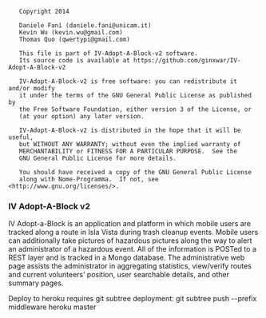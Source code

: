 
       Copyright 2014

       Daniele Fanì (daniele.fani@unicam.it)
       Kevin Wu (kevin.wu@gmail.com)
       Thomas Quo (qwertypi@gmail.com)

       This file is part of IV-Adopt-A-Block-v2 software.
       Its source code is available at https://github.com/ginxwar/IV-Adopt-A-Block-v2

       IV-Adopt-A-Block-v2 is free software: you can redistribute it and/or modify
       it under the terms of the GNU General Public License as published by
       the Free Software Foundation, either version 3 of the License, or
       (at your option) any later version.

       IV-Adopt-A-Block-v2 is distributed in the hope that it will be useful,
       but WITHOUT ANY WARRANTY; without even the implied warranty of
       MERCHANTABILITY or FITNESS FOR A PARTICULAR PURPOSE.  See the
       GNU General Public License for more details.

       You should have received a copy of the GNU General Public License
       along with Nome-Programma.  If not, see <http://www.gnu.org/licenses/>.



### IV Adopt-A-Block v2 ###

IV Adopt-a-Block is an application and platform in which mobile users are tracked along a route in Isla Vista during trash cleanup events.  Mobile users can additionally take pictures of hazardous pictures along the way to alert an administrator of a hazardous event.  All of the information is POSTed to a REST layer and is tracked in a Mongo database.  The administrative web page assists the administrator in aggregating statistics, view/verify routes and current volunteers’ position,  user searchable details, and other summary pages.


 
Deploy to heroku requires git subtree deployment:  git subtree push --prefix middleware heroku master



   
